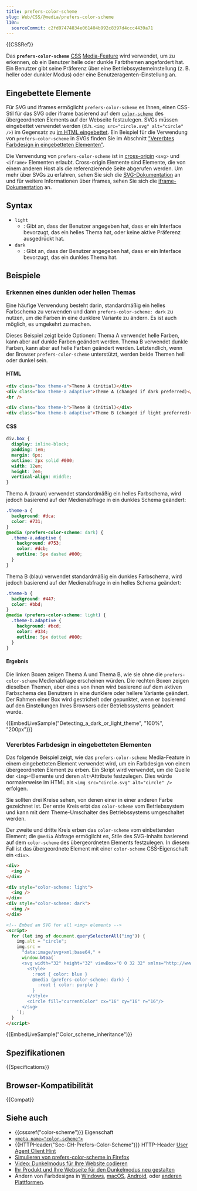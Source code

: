 ```yaml
---
title: prefers-color-scheme
slug: Web/CSS/@media/prefers-color-scheme
l10n:
  sourceCommit: c2fd97474834e061404b992c8397d4ccc4439a71
---
```


{{CSSRef}}

Das **`prefers-color-scheme`** [CSS](/de/docs/Web/CSS) [Media-Feature](/de/docs/Web/CSS/CSS_media_queries/Using_media_queries#targeting_media_features) wird verwendet, um zu erkennen, ob ein Benutzer helle oder dunkle Farbthemen angefordert hat. Ein Benutzer gibt seine Präferenz über eine Betriebssystemeinstellung (z. B. heller oder dunkler Modus) oder eine Benutzeragenten-Einstellung an.

## Eingebettete Elemente

Für SVG und iframes ermöglicht `prefers-color-scheme` es Ihnen, einen CSS-Stil für das SVG oder iframe basierend auf dem [`color-scheme`](/de/docs/Web/CSS/color-scheme) des übergeordneten Elements auf der Webseite festzulegen. SVGs müssen eingebettet verwendet werden (d.h. `<img src="circle.svg" alt="circle" />`) im Gegensatz zu [im HTML eingebettet](/de/docs/Web/SVG/Tutorials/SVG_from_scratch/SVG_In_HTML_Introduction#basic_example). Ein Beispiel für die Verwendung von `prefers-color-scheme` in SVGs finden Sie im Abschnitt ["Vererbtes Farbdesign in eingebetteten Elementen"](#vererbtes_farbdesign_in_eingebetteten_elementen).

Die Verwendung von `prefers-color-scheme` ist in [cross-origin](/de/docs/Web/Security/Same-origin_policy#cross-origin_network_access) `<svg>` und `<iframe>` Elementen erlaubt. Cross-origin Elemente sind Elemente, die von einem anderen Host als die referenzierende Seite abgerufen werden. Um mehr über SVGs zu erfahren, sehen Sie sich die [SVG-Dokumentation](/de/docs/Web/SVG) an und für weitere Informationen über iframes, sehen Sie sich die [iframe-Dokumentation](/de/docs/Web/HTML/Element/iframe) an.

## Syntax

- `light`
  - : Gibt an, dass der Benutzer angegeben hat, dass er ein Interface bevorzugt, das ein helles Thema hat, oder keine aktive Präferenz ausgedrückt hat.
- `dark`
  - : Gibt an, dass der Benutzer angegeben hat, dass er ein Interface bevorzugt, das ein dunkles Thema hat.

## Beispiele

### Erkennen eines dunklen oder hellen Themas

Eine häufige Verwendung besteht darin, standardmäßig ein helles Farbschema zu verwenden und dann `prefers-color-scheme: dark` zu nutzen, um die Farben in eine dunklere Variante zu ändern. Es ist auch möglich, es umgekehrt zu machen.

Dieses Beispiel zeigt beide Optionen: Thema A verwendet helle Farben, kann aber auf dunkle Farben geändert werden. Thema B verwendet dunkle Farben, kann aber auf helle Farben geändert werden. Letztendlich, wenn der Browser `prefers-color-scheme` unterstützt, werden beide Themen hell oder dunkel sein.

#### HTML

```html
<div class="box theme-a">Theme A (initial)</div>
<div class="box theme-a adaptive">Theme A (changed if dark preferred)</div>
<br />

<div class="box theme-b">Theme B (initial)</div>
<div class="box theme-b adaptive">Theme B (changed if light preferred)</div>
```

#### CSS

```css hidden
div.box {
  display: inline-block;
  padding: 1em;
  margin: 6px;
  outline: 2px solid #000;
  width: 12em;
  height: 2em;
  vertical-align: middle;
}
```

Thema A (braun) verwendet standardmäßig ein helles Farbschema, wird jedoch basierend auf der Medienabfrage in ein dunkles Schema geändert:

```css
.theme-a {
  background: #dca;
  color: #731;
}
@media (prefers-color-scheme: dark) {
  .theme-a.adaptive {
    background: #753;
    color: #dcb;
    outline: 5px dashed #000;
  }
}
```

Thema B (blau) verwendet standardmäßig ein dunkles Farbschema, wird jedoch basierend auf der Medienabfrage in ein helles Schema geändert:

```css
.theme-b {
  background: #447;
  color: #bbd;
}
@media (prefers-color-scheme: light) {
  .theme-b.adaptive {
    background: #bcd;
    color: #334;
    outline: 5px dotted #000;
  }
}
```

#### Ergebnis

Die linken Boxen zeigen Thema A und Thema B, wie sie ohne die `prefers-color-scheme` Medienabfrage erscheinen würden. Die rechten Boxen zeigen dieselben Themen, aber eines von ihnen wird basierend auf dem aktiven Farbschema des Benutzers in eine dunklere oder hellere Variante geändert. Der Rahmen einer Box wird gestrichelt oder gepunktet, wenn er basierend auf den Einstellungen Ihres Browsers oder Betriebssystems geändert wurde.

{{EmbedLiveSample("Detecting_a_dark_or_light_theme", "100%", "200px")}}

### Vererbtes Farbdesign in eingebetteten Elementen

Das folgende Beispiel zeigt, wie das `prefers-color-scheme` Media-Feature in einem eingebetteten Element verwendet wird, um ein Farbdesign von einem übergeordneten Element zu erben. Ein Skript wird verwendet, um die Quelle der `<img>`-Elemente und deren `alt`-Attribute festzulegen. Dies würde normalerweise im HTML als `<img src="circle.svg" alt="circle" />` erfolgen.

Sie sollten drei Kreise sehen, von denen einer in einer anderen Farbe gezeichnet ist. Der erste Kreis erbt das `color-scheme` vom Betriebssystem und kann mit dem Theme-Umschalter des Betriebssystems umgeschaltet werden.

Der zweite und dritte Kreis erben das `color-scheme` vom einbettenden Element; die `@media` Abfrage ermöglicht es, Stile des SVG-Inhalts basierend auf dem `color-scheme` des übergeordneten Elements festzulegen. In diesem Fall ist das übergeordnete Element mit einer `color-scheme` CSS-Eigenschaft ein `<div>`.

```html
<div>
  <img />
</div>

<div style="color-scheme: light">
  <img />
</div>
<div style="color-scheme: dark">
  <img />
</div>

<!-- Embed an SVG for all <img> elements -->
<script>
  for (let img of document.querySelectorAll("img")) {
    img.alt = "circle";
    img.src =
      "data:image/svg+xml;base64," +
      window.btoa(`
      <svg width="32" height="32" viewBox="0 0 32 32" xmlns="http://www.w3.org/2000/svg">
        <style>
          :root { color: blue }
          @media (prefers-color-scheme: dark) {
            :root { color: purple }
          }
        </style>
        <circle fill="currentColor" cx="16" cy="16" r="16"/>
      </svg>
    `);
  }
</script>
```

{{EmbedLiveSample("Color_scheme_inheritance")}}

## Spezifikationen

{{Specifications}}

## Browser-Kompatibilität

{{Compat}}

## Siehe auch

- {{cssxref("color-scheme")}} Eigenschaft
- [`<meta name="color-scheme">`](/de/docs/Web/HTML/Element/meta/name#color-scheme)
- {{HTTPHeader("Sec-CH-Prefers-Color-Scheme")}} HTTP-Header [User Agent Client Hint](/de/docs/Web/HTTP/Guides/Client_hints#user-agent_client_hints)
- [Simulieren von prefers-color-scheme in Firefox](https://firefox-source-docs.mozilla.org/devtools-user/page_inspector/how_to/examine_and_edit_css/index.html#view-media-rules-for-prefers-color-scheme)
- [Video: Dunkelmodus für Ihre Website codieren](https://www.youtube.com/watch?v=jmepqJ5UbuM)
- [Ihr Produkt und Ihre Webseite für den Dunkelmodus neu gestalten](https://stuffandnonsense.co.uk/blog/redesigning-your-product-and-website-for-dark-mode)
- Ändern von Farbdesigns in [Windows](https://blogs.windows.com/windowsexperience/2019/04/01/windows-10-tip-dark-theme-in-file-explorer/), [macOS](https://developer.apple.com/design/human-interface-guidelines/dark-mode), [Android](https://www.theverge.com/2019/5/7/18530599/google-android-q-features-hands-on-dark-mode-gestures-accessibility-io-2019), oder [anderen Plattformen](https://support.mozilla.org/en-US/questions/1271928).

